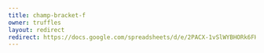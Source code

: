 ```yaml
---
title: champ-bracket-f
owner: truffles
layout: redirect
redirect: https://docs.google.com/spreadsheets/d/e/2PACX-1vSlWYBHORk6FHVBA5kRYvS9b1p25_OHzkkTq1NlWYuus_p1LJWQzC6rVHFmeM3x6gsrESQOjioX5uFW/pubhtml?gid=551125411
---
```

